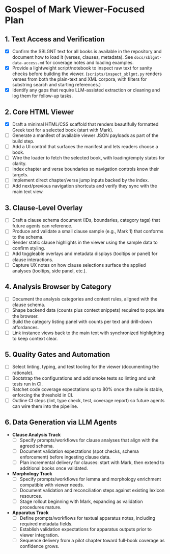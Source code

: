 # Gospel of Mark Viewer-Focused Plan

## 1. Text Access and Verification
- [x] Confirm the SBLGNT text for all books is available in the repository and document how to load it (verses, clauses, metadata). See `docs/sblgnt-data-access.md` for coverage notes and loading examples.
- [x] Provide a lightweight script/notebook to inspect raw text for sanity checks before building the viewer. (`scripts/inspect_sblgnt.py` renders verses from both the plain-text and XML corpora, with filters for substring search and starting references.)
- [x] Identify any gaps that require LLM-assisted extraction or cleaning and log them for follow-up tasks.

## 2. Core HTML Viewer
- [x] Draft a minimal HTML/CSS scaffold that renders beautifully formatted Greek text for a selected book (start with Mark).
- [ ] Generate a manifest of available viewer JSON payloads as part of the build step.
- [ ] Add a UI control that surfaces the manifest and lets readers choose a book.
- [ ] Wire the loader to fetch the selected book, with loading/empty states for clarity.
- [ ] Index chapter and verse boundaries so navigation controls know their targets.
- [ ] Implement direct chapter/verse jump inputs backed by the index.
- [ ] Add next/previous navigation shortcuts and verify they sync with the main text view.

## 3. Clause-Level Overlay
- [ ] Draft a clause schema document (IDs, boundaries, category tags) that future agents can reference.
- [ ] Produce and validate a small clause sample (e.g., Mark 1) that conforms to the schema.
- [ ] Render static clause highlights in the viewer using the sample data to confirm styling.
- [ ] Add toggleable overlays and metadata displays (tooltips or panel) for clause interactions.
- [ ] Capture UX notes on how clause selections surface the applied analyses (tooltips, side panel, etc.).

## 4. Analysis Browser by Category
- [ ] Document the analysis categories and context rules, aligned with the clause schema.
- [ ] Shape backend data (counts plus context snippets) required to populate the browser.
- [ ] Build the category listing panel with counts per text and drill-down affordances.
- [ ] Link instance views back to the main text with synchronized highlighting to keep context clear.

## 5. Quality Gates and Automation
- [ ] Select linting, typing, and test tooling for the viewer (documenting the rationale).
- [ ] Bootstrap the configurations and add smoke tests so linting and unit tests run in CI.
- [ ] Ratchet code coverage expectations up to 80% once the suite is stable, enforcing the threshold in CI.
- [ ] Outline CI steps (lint, type check, test, coverage report) so future agents can wire them into the pipeline.

## 6. Data Generation via LLM Agents
- **Clause Analysis Track**
  - [ ] Specify prompts/workflows for clause analyses that align with the agreed schema.
  - [ ] Document validation expectations (spot checks, schema enforcement) before ingesting clause data.
  - [ ] Plan incremental delivery for clauses: start with Mark, then extend to additional books once validated.
- **Morphology Track**
  - [ ] Specify prompts/workflows for lemma and morphology enrichment compatible with viewer needs.
  - [ ] Document validation and reconciliation steps against existing lexicon resources.
  - [ ] Stage rollout beginning with Mark, expanding as validation procedures mature.
- **Apparatus Track**
  - [ ] Define prompts/workflows for textual apparatus notes, including required metadata fields.
  - [ ] Establish validation expectations for apparatus outputs prior to viewer integration.
  - [ ] Sequence delivery from a pilot chapter toward full-book coverage as confidence grows.
